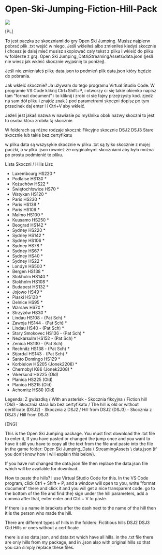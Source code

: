 # Open-Ski-Jumping-Fiction-Hill-Pack

<img src="https://media.discordapp.net/attachments/573577168186114069/702169663991447692/Onion_Hills_Pack.png?width=1120&height=630">

[PL]

To jest paczka ze skoczniami do gry Open Ski Jumping.
Musisz najpierw pobrać plik .txt wejść w niego, Jeśli wkleiłeś albo zmieniłeś kiedyś skocznie i chcesz je dalej mieć musisz skopiować cały tekst z pliku i wkleić do pliku w folderze z grą: Open Ski Jumping_Data\StreamingAssets\data.json (jeśli nie wiesz jak wkleić skocznie wyjaśnię to poniżej).


Jeśli nie zmieniałeś pliku data.json to podmień plik data.json który będzie do pobrania.


Jak wkleić skocznie?
Ja używam do tego programu Virtual Studio Code.
W programie VS Code kliknij Ctrl+Shift+P, i otworzy ci się takie okienko napisz tam "format document" i to kliknij i zrobi ci się fajny przejrzysty kod.
zjedź na sam dół pliku i znajdź znak } pod parametrami skoczni dopisz po tym przecinek daj enter i i Ctrl+V aby wkleić.

Jeżeli jest jakaś nazwa w nawiasie po myślniku obok nazwy skoczni to jest to osoba która zrobiła tą skocznie.

W folderach są różne rodzaje skoczni:
Fikcyjne skocznie
DSJ2
DSJ3
Stare skocznie lub takie bez certyfikatu

w pliku data są wszysykie skocznie
w pliku .txt są tylko skocznie z mojej paczki, a w plku .json również ze oryginalnymi skoczniami aby było można po prostu podmienić te pliku.


Lista Skoczni / Hills List:
- Luxembourg HS220 *
- Podlaise HS130 *
- Kożuchów HS22 *
- Świętochłowice HS70 *
- Watykan HS120 *
- Paris HS230 *
- Paris HS138 *
- Paris HS109 *
- Malmo HS100 *
- Kuusamo HS250 * 
- Beograd HS142 *
- Sydney HS220 *
- Sydney HS142 *
- Sydney HS106 *
- Sydney HS78 *
- Sydney HS67 *
- Sydney HS40 *
- Sydney HS22 *
- Londyn HS500 *
- Bergen HS138 *
- Stokholm HS140 * 
- Stokholm HS108 *
- Budapest HS132 *
- Jojowo HS49 *
- Piaski HS123 * 
- Delnice HS95 *
- Warsaw HS70 *
- Strzyżów HS30 *
- Lindau HS108 - (Pat Sch) *
- Zawoja HS144 - (Pat Sch) *
- Lindau HS40 - (Pat Sch) *
- Stary Smokovec HS136 - (Pat Sch) *
- Neckarsulm HS152 - (Pat Sch) *
- Zenica HS130 - (Pat Sch) 
- Rechnitz HS138 - (Pat Sch) *
- Stjordal HS143 - (Pat Sch) *
- Santo Domingo HS129 *
- Korbielow HS205 (Jonek2208) *
- Chernobyl K86 (Jonek2208) *
- Vikersund HS225 (Old)
- Planica HS225 (Old)
- Planica HS215 (Old)
- Achomitz HS80 (Old)

Legenda:
Z gwiazdką / With an asterisk - Skocznia fikcyjna / Fiction hill
(Old) -  Skocznia stara lub bez certyfikatu / The hill is old or without certificate
(DSJ2) - Skocznia z DSJ2 / Hill from DSJ2
(DSJ3) - Skocznia z DSJ3 / Hill from DSJ3


[ENG]


This is the Open Ski Jumping package.
You must first download the .txt file to enter it, If you have pasted or changed the jump once and you want to have it still you have to copy all the text from the file and paste into the file in the game folder: Open Ski Jumping_Data \ StreamingAssets \ data.json (if you don't know how I will explain this below).


If you have not changed the data.json file then replace the data.json file which will be available for download.


How to paste the hills?
I use Virtual Studio Code for this.
In the VS Code program, click Ctrl + Shift + P, and a window will open to you, write "format document" there and click it and you will get a nice transparent code.
go to the bottom of the file and find the} sign under the hill parameters, add a comma after that, enter enter and Ctrl + V to paste.

If there is a name in brackets after the dash next to the name of the hill then it is the person who made the hill.

There are different types of hills in the folders:
Fictitious hills
DSJ2
DSJ3
Old Hills or ones without a certificate


there is also data.json, and data.txt which have all hills.
in the .txt file there are only hills from my package, and in .json also with original hills so that you can simply replace these files.

